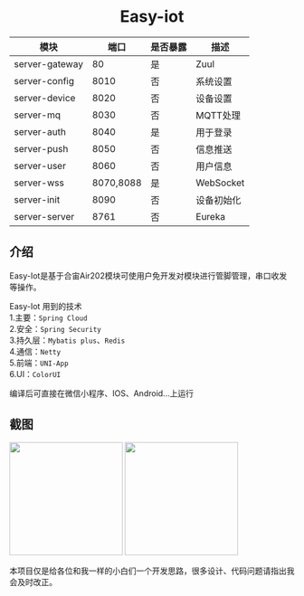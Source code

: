 
<h1 align="center">Easy-iot</h1>  
  
 |模块|端口|是否暴露|描述   |
 | ------------- | ------------- | -------------  | -------------  |
 |server-gateway|80|是|Zuul|
 |server-config|8010|否|系统设置|
 |server-device|8020|否|设备设置|
 |server-mq|8030|否|MQTT处理|
 |server-auth|8040|是|用于登录|
 |server-push|8050|否|信息推送|
 |server-user|8060|否|用户信息|
 |server-wss|8070,8088|是|WebSocket|
 |server-init|8090|否|设备初始化|
 |server-server|8761|否|Eureka|
 

**介绍**
---
Easy-Iot是基于合宙Air202模块可使用户免开发对模块进行管脚管理，串口收发等操作。  

Easy-Iot 用到的技术<br/>
1.主要：`Spring Cloud`<br/>
2.安全：`Spring Security`<br/>
3.持久层：`Mybatis plus`、`Redis`<br/>
4.通信：`Netty`<br/>
5.前端：`UNI-App`<br/>
6.UI：`ColorUI`<br/>

编译后可直接在微信小程序、IOS、Android...上运行

**截图**
---
<img src="https://github.com/tounans/easyiot/blob/master/data/img/home.jpg" width="200" />
<img src="https://github.com/tounans/easyiot/blob/master/data/img/msg.jpg" width="200" />


本项目仅是给各位和我一样的小白们一个开发思路，很多设计、代码问题请指出我会及时改正。
